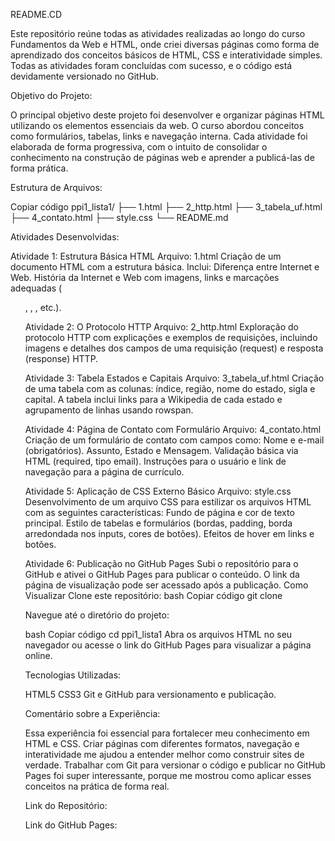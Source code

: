 README.CD

Este repositório reúne todas as atividades realizadas ao longo do curso Fundamentos da Web e HTML, onde criei diversas páginas como forma de aprendizado dos conceitos básicos de HTML, CSS e interatividade simples. Todas as atividades foram concluídas com sucesso, e o código está devidamente versionado no GitHub.

Objetivo do Projeto:

O principal objetivo deste projeto foi desenvolver e organizar páginas HTML utilizando os elementos essenciais da web. O curso abordou conceitos como formulários, tabelas, links e navegação interna. Cada atividade foi elaborada de forma progressiva, com o intuito de consolidar o conhecimento na construção de páginas web e aprender a publicá-las de forma prática.

Estrutura de Arquivos:

Copiar código
ppi1_lista1/
├── 1.html
├── 2_http.html
├── 3_tabela_uf.html
├── 4_contato.html
├── style.css
└── README.md

Atividades Desenvolvidas:

Atividade 1: Estrutura Básica HTML
Arquivo: 1.html
Criação de um documento HTML com a estrutura básica. Inclui:
Diferença entre Internet e Web.
História da Internet e Web com imagens, links e marcações adequadas (<ul>, <table>, <img>, etc.).

Atividade 2: O Protocolo HTTP
Arquivo: 2_http.html
Exploração do protocolo HTTP com explicações e exemplos de requisições, incluindo imagens e detalhes dos campos de uma requisição (request) e resposta (response) HTTP.

Atividade 3: Tabela Estados e Capitais
Arquivo: 3_tabela_uf.html
Criação de uma tabela com as colunas: índice, região, nome do estado, sigla e capital. A tabela inclui links para a Wikipedia de cada estado e agrupamento de linhas usando rowspan.

Atividade 4: Página de Contato com Formulário
Arquivo: 4_contato.html
Criação de um formulário de contato com campos como:
Nome e e-mail (obrigatórios).
Assunto, Estado e Mensagem.
Validação básica via HTML (required, tipo email).
Instruções para o usuário e link de navegação para a página de currículo.

Atividade 5: Aplicação de CSS Externo Básico
Arquivo: style.css
Desenvolvimento de um arquivo CSS para estilizar os arquivos HTML com as seguintes características:
Fundo de página e cor de texto principal.
Estilo de tabelas e formulários (bordas, padding, borda arredondada nos inputs, cores de botões).
Efeitos de hover em links e botões.

Atividade 6: Publicação no GitHub Pages
Subi o repositório para o GitHub e ativei o GitHub Pages para publicar o conteúdo. O link da página de visualização pode ser acessado após a publicação.
Como Visualizar
Clone este repositório:
bash
Copiar código
git clone 

Navegue até o diretório do projeto:

bash
Copiar código
cd ppi1_lista1
Abra os arquivos HTML no seu navegador ou acesse o link do GitHub Pages para visualizar a página online.

Tecnologias Utilizadas:

HTML5
CSS3
Git e GitHub para versionamento e publicação.

Comentário sobre a Experiência:

Essa experiência foi essencial para fortalecer meu conhecimento em HTML e CSS. Criar páginas com diferentes formatos, navegação e interatividade me ajudou a entender melhor como construir sites de verdade. Trabalhar com Git para versionar o código e publicar no GitHub Pages foi super interessante, porque me mostrou como aplicar esses conceitos na prática de forma real.

Link do Repositório:



Link do GitHub Pages:

